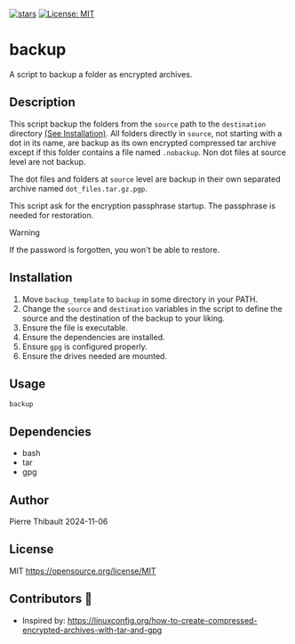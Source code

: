 [![stars](https://img.shields.io/github/stars/Pierre-Thibault/backup)](https://github.com/Pierre-Thibault/backup)
[![License: MIT](https://img.shields.io/badge/License-MIT-yellow.svg)](https://opensource.org/licenses/MIT)
 
# backup

A script to backup a folder as encrypted archives.

## Description

This script backup the folders from the `source` path to the `destination` directory 
[(See Installation)](#Installation).
All folders directly in `source`, not starting with a dot in its name, are backup as its own encrypted 
compressed tar archive except if this folder contains a file named `.nobackup`. Non dot files at source
level are not backup.

The dot files and folders at `source` level are backup in their own separated archive named 
`dot_files.tar.gz.pgp`.

This script ask for the encryption passphrase startup. The passphrase is needed for restoration.

> [!WARNING]
> If the password is forgotten, you won't be able to restore.

## Installation

1. Move `backup_template` to `backup` in some directory in your PATH.
1. Change the `source` and `destination` variables in the script to define the source and the destination of the backup to your liking.
1. Ensure the file is executable.
1. Ensure the dependencies are installed.
1. Ensure `gpg` is configured properly.
1. Ensure the drives needed are mounted.

## Usage

`backup`

## Dependencies

  - bash
  - tar
  - gpg

## Author

Pierre Thibault 2024-11-06

## License

MIT https://opensource.org/license/MIT

## Contributors 🌟

  - Inspired by: https://linuxconfig.org/how-to-create-compressed-encrypted-archives-with-tar-and-gpg


